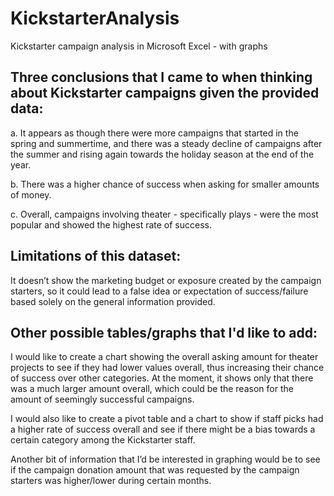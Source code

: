 # KickstarterAnalysis
Kickstarter campaign analysis in Microsoft Excel - with graphs

## Three conclusions that I came to when thinking about Kickstarter campaigns given the provided data:

a. It appears as though there were more campaigns that started in the spring and summertime,
and there was a steady decline of campaigns after the summer and rising again towards the
holiday season at the end of the year.

b. There was a higher chance of success when asking for smaller amounts of money.

c. Overall, campaigns involving theater - specifically plays - were the most popular and showed the
highest rate of success.

## Limitations of this dataset:

It doesn’t show the marketing budget or exposure created by the campaign starters, so it could lead to a
false idea or expectation of success/failure based solely on the general information provided.

## Other possible tables/graphs that I'd like to add:

I would like to create a chart showing the overall asking amount for theater projects to see if they had
lower values overall, thus increasing their chance of success over other categories. At the moment, it
shows only that there was a much larger amount overall, which could be the reason for the amount of
seemingly successful campaigns.

I would also like to create a pivot table and a chart to show if staff picks had a higher rate of success
overall and see if there might be a bias towards a certain category among the Kickstarter staff.

Another bit of information that I’d be interested in graphing would be to see if the campaign donation
amount that was requested by the campaign starters was higher/lower during certain months.
